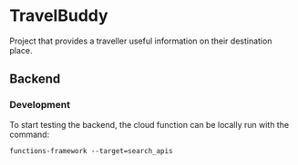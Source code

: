 # TravelBuddy
Project that provides a traveller useful information on their destination place.

## Backend
### Development
To start testing the backend, the cloud function can be locally run with the command:

`functions-framework --target=search_apis`

